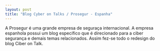 ```yaml
---
layout: post
title: "Blog Cyber on Talks / Prosegur - Espanha"
---
```


A Prosegur é uma grande empresa de seguraça internacional. A empresa espanhola possui um blog específico que é direcionado para a ciber segurança e demais temas relacionados. Assim fez-se todo o redesign do blog Ciber on Talk.
